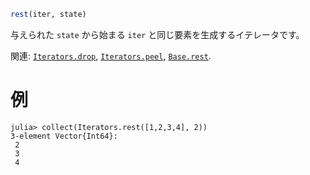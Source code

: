 ```julia
rest(iter, state)
```

与えられた `state` から始まる `iter` と同じ要素を生成するイテレータです。

関連: [`Iterators.drop`](@ref), [`Iterators.peel`](@ref), [`Base.rest`](@ref).

# 例

```jldoctest
julia> collect(Iterators.rest([1,2,3,4], 2))
3-element Vector{Int64}:
 2
 3
 4
```

